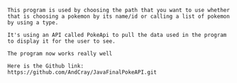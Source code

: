 
	This program is used by choosing the path that you want to use whether that is choosing a pokemon by its name/id or calling a list of pokemon by using a type.
	
	It's using an API called PokeApi to pull the data used in the program to display it for the user to see.
	
	The program now works really well
	
	Here is the Github link:   https://github.com/AndCray/JavaFinalPokeAPI.git